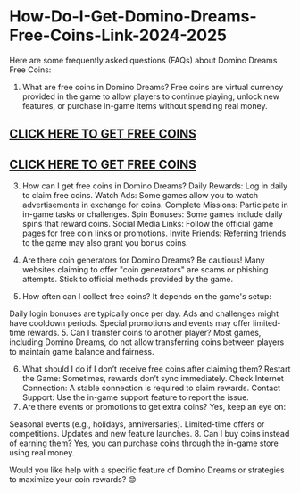 # How-Do-I-Get-Domino-Dreams-Free-Coins-Link-2024-2025

Here are some frequently asked questions (FAQs) about Domino Dreams Free Coins:

1. What are free coins in Domino Dreams?
Free coins are virtual currency provided in the game to allow players to continue playing, unlock new features, or purchase in-game items without spending real money.

<h2><a href="https://sites.google.com/view/dominodreams20000freecoinslink/">CLICK HERE TO GET FREE COINS</a></h2>

<h2><a href="https://sites.google.com/view/dominodreams20000freecoinslink/">CLICK HERE TO GET FREE COINS</a></h2>

3. How can I get free coins in Domino Dreams?
Daily Rewards: Log in daily to claim free coins.
Watch Ads: Some games allow you to watch advertisements in exchange for coins.
Complete Missions: Participate in in-game tasks or challenges.
Spin Bonuses: Some games include daily spins that reward coins.
Social Media Links: Follow the official game pages for free coin links or promotions.
Invite Friends: Referring friends to the game may also grant you bonus coins.
4. Are there coin generators for Domino Dreams?
Be cautious! Many websites claiming to offer "coin generators" are scams or phishing attempts. Stick to official methods provided by the game.

5. How often can I collect free coins?
It depends on the game's setup:

Daily login bonuses are typically once per day.
Ads and challenges might have cooldown periods.
Special promotions and events may offer limited-time rewards.
5. Can I transfer coins to another player?
Most games, including Domino Dreams, do not allow transferring coins between players to maintain game balance and fairness.

6. What should I do if I don’t receive free coins after claiming them?
Restart the Game: Sometimes, rewards don’t sync immediately.
Check Internet Connection: A stable connection is required to claim rewards.
Contact Support: Use the in-game support feature to report the issue.
7. Are there events or promotions to get extra coins?
Yes, keep an eye on:

Seasonal events (e.g., holidays, anniversaries).
Limited-time offers or competitions.
Updates and new feature launches.
8. Can I buy coins instead of earning them?
Yes, you can purchase coins through the in-game store using real money.

Would you like help with a specific feature of Domino Dreams or strategies to maximize your coin rewards? 😊
